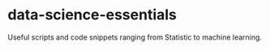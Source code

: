 # data-science-essentials
Useful scripts and code snippets ranging from Statistic to machine learning.
